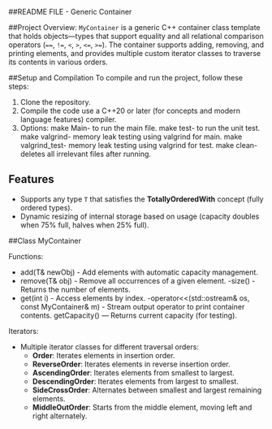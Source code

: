 ##README FILE - Generic Container

##Project Overview:
`MyContainer` is a generic C++ container class template that holds objects—types that support equality and all relational comparison operators (`==`, `!=`, `<`, `>`, `<=`, `>=`). The container supports adding, removing, and printing elements, and provides multiple custom iterator classes to traverse its contents in various orders.

##Setup and Compilation
To compile and run the project, follow these steps:
1. Clone the repository.
2. Compile the code use a C++20 or later (for concepts and modern language features) compiler.
3. Options: 
make Main- to run the main file.
make test- to run the unit test.
make valgrind- memory leak testing using valgrind for main.
make valgrind_test- memory leak testing using valgrind for test.
make clean- deletes all irrelevant files after running.

## Features

- Supports any type `T` that satisfies the **TotallyOrderedWith** concept (fully ordered types).
- Dynamic resizing of internal storage based on usage (capacity doubles when 75% full, halves when 25% full).
 
##Class MyContainer<T>

Functions:
- add(T& newObj) - Add elements with automatic capacity management.
- remove(T& obj) - Remove all occurrences of a given element.
-size() - Returns the number of elements.
- get(int i) - Access elements by index.
-operator<<(std::ostream& os, const MyContainer& m) -  Stream output operator to print container contents.
getCapacity() — Returns current capacity (for testing).

Iterators:
- Multiple iterator classes for different traversal orders:
  - **Order**: Iterates elements in insertion order.
  - **ReverseOrder**: Iterates elements in reverse insertion order.
  - **AscendingOrder**: Iterates elements from smallest to largest.
  - **DescendingOrder**: Iterates elements from largest to smallest.
  - **SideCrossOrder**: Alternates between smallest and largest remaining elements.
  - **MiddleOutOrder**: Starts from the middle element, moving left and right alternately.
